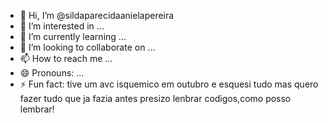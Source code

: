 - 👋 Hi, I’m @sildaparecidaanielapereira
- 👀 I’m interested in ...
- 🌱 I’m currently learning ...
- 💞️ I’m looking to collaborate on ...
- 📫 How to reach me ...
- 😄 Pronouns: ...
- ⚡ Fun fact: tive um avc isquemico em outubro e esquesi tudo mas quero fazer tudo que ja fazia antes presizo lenbrar codigos,como posso lembrar!

<!---
sildaparecidaanielapereira/sildaparecidaanielapereira is a ✨ special ✨ repository because its `README.md` (this file) appears on your GitHub profile.
You can click the Preview link to take a look at your changes.
--->
